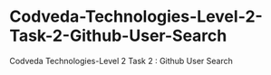# Codveda-Technologies-Level-2-Task-2-Github-User-Search
Codveda Technologies-Level 2 Task 2 : Github User Search
